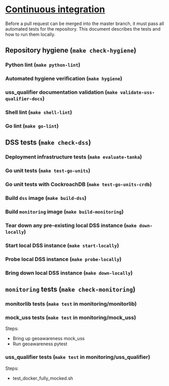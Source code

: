 # [Continuous integration](ci.yml)

Before a pull request can be merged into the master branch, it must pass all automated tests for the repository.  This document describes the tests and how to run them locally.

## Repository hygiene (`make check-hygiene`)

### Python lint (`make python-lint`)

### Automated hygiene verification (`make hygiene`)

### uss_qualifier documentation validation (`make validate-uss-qualifier-docs`)

### Shell lint (`make shell-lint`)

### Go lint (`make go-lint`)

## DSS tests (`make check-dss`)

### Deployment infrastructure tests (`make evaluate-tanka`)

### Go unit tests (`make test-go-units`)

### Go unit tests with CockroachDB (`make test-go-units-crdb`)

### Build `dss` image (`make build-dss`)

### Build `monitoring` image (`make build-monitoring`)

### Tear down any pre-existing local DSS instance (`make down-locally`)

### Start local DSS instance (`make start-locally`)

### Probe local DSS instance (`make probe-locally`)

### Bring down local DSS instance (`make down-locally`)

## `monitoring` tests (`make check-monitoring`)

### monitorlib tests (`make test` in monitoring/monitorlib)

### mock_uss tests (`make test` in monitoring/mock_uss)

Steps:

* Bring up geoawareness mock_uss
* Run geoawareness pytest

### uss_qualifier tests (`make test` in monitoring/uss_qualifier)

Steps:

* test_docker_fully_mocked.sh
